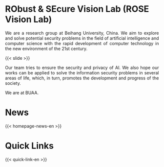 # RObust & SEcure Vision Lab (ROSE Vision Lab)

<p style="text-align:justify">
We are a research group at Beihang University, China. We aim to explore and solve potential security problems in the field of artificial intelligence and computer science with the rapid development of computer technology in the new environment of the 21st century.
</p>

{{< slide >}}

<p style="text-align:justify">
Our team tries to ensure the security and privacy of AI. We also hope our works can be applied to solve the information security problems in several areas of life, which, in turn, promotes the development and progress of the society.
</p>

<p style="text-align:justify">
We are at BUAA.
</p>

# News

{{< homepage-news-en >}}

# Quick Links

{{< quick-link-en >}}
